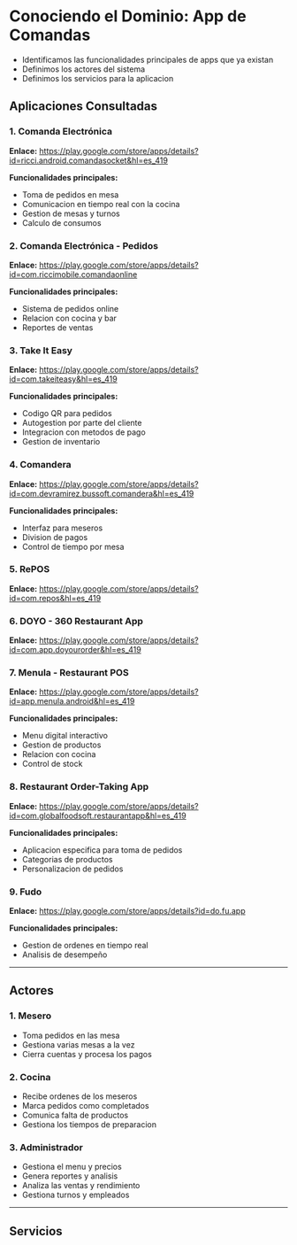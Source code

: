 # Conociendo el Dominio: App de Comandas

- Identificamos las funcionalidades principales de apps que ya existan
- Definimos los actores del sistema
- Definimos los servicios para la aplicacion

## Aplicaciones Consultadas

### 1. Comanda Electrónica
**Enlace:** https://play.google.com/store/apps/details?id=ricci.android.comandasocket&hl=es_419 

**Funcionalidades principales:**
- Toma de pedidos en mesa
- Comunicacion en tiempo real con la cocina
- Gestion de mesas y turnos
- Calculo de consumos

### 2. Comanda Electrónica - Pedidos
**Enlace:** https://play.google.com/store/apps/details?id=com.riccimobile.comandaonline 

**Funcionalidades principales:**
- Sistema de pedidos online
- Relacion con cocina y bar
- Reportes de ventas

### 3. Take It Easy
**Enlace:** https://play.google.com/store/apps/details?id=com.takeiteasy&hl=es_419

**Funcionalidades principales:**
- Codigo QR para pedidos
- Autogestion por parte del cliente
- Integracion con metodos de pago
- Gestion de inventario

### 4. Comandera
**Enlace:** https://play.google.com/store/apps/details?id=com.devramirez.bussoft.comandera&hl=es_419  

**Funcionalidades principales:**
- Interfaz para meseros
- Division de pagos
- Control de tiempo por mesa

### 5. RePOS
**Enlace:** https://play.google.com/store/apps/details?id=com.repos&hl=es_419 

### 6. DOYO - 360 Restaurant App
**Enlace:** https://play.google.com/store/apps/details?id=com.app.doyourorder&hl=es_419  

### 7. Menula - Restaurant POS
**Enlace:** https://play.google.com/store/apps/details?id=app.menula.android&hl=es_419 

**Funcionalidades principales:**
- Menu digital interactivo
- Gestion de productos
- Relacion con cocina
- Control de stock

### 8. Restaurant Order-Taking App
**Enlace:** https://play.google.com/store/apps/details?id=com.globalfoodsoft.restaurantapp&hl=es_419  

**Funcionalidades principales:**
- Aplicacion especifica para toma de pedidos
- Categorias de productos
- Personalizacion de pedidos

### 9. Fudo
**Enlace:** https://play.google.com/store/apps/details?id=do.fu.app 

**Funcionalidades principales:**
- Gestion de ordenes en tiempo real
- Analisis de desempeño

---

## Actores

### 1. Mesero
- Toma pedidos en las mesa
- Gestiona varias mesas a la vez
- Cierra cuentas y procesa los pagos

### 2. Cocina
- Recibe ordenes de los meseros
- Marca pedidos como completados
- Comunica falta de productos
- Gestiona los tiempos de preparacion

### 3. Administrador
- Gestiona el menu y precios
- Genera reportes y analisis
- Analiza las ventas y rendimiento
- Gestiona turnos y empleados

---

## Servicios